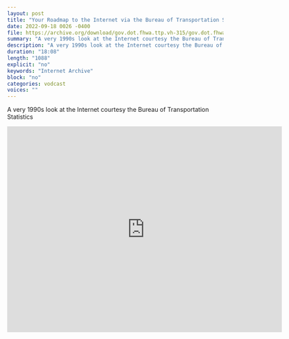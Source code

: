 ```yaml
---
layout: post
title: "Your Roadmap to the Internet via the Bureau of Transportation Statistics"
date: 2022-09-18 0026 -0400
file: https://archive.org/download/gov.dot.fhwa.ttp.vh-315/gov.dot.fhwa.ttp.vh-315_512kb.mp4
summary: "A very 1990s look at the Internet courtesy the Bureau of Transportation Statistics"
description: "A very 1990s look at the Internet courtesy the Bureau of Transportation Statistics"
duration: "18:08"
length: "1088"
explicit: "no" 
keywords: "Internet Archive"
block: "no" 
categories: vodcast
voices: ""
---
```


A very 1990s look at the Internet courtesy the Bureau of Transportation Statistics

<iframe src="https://archive.org/embed/gov.dot.fhwa.ttp.vh-315" width="640" height="480" frameborder="0" webkitallowfullscreen="true" mozallowfullscreen="true" allowfullscreen></iframe>

